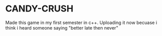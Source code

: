 # CANDY-CRUSH
Made this game in my first semester in c++. Uploading it now becuase i think i heard someone saying   "better late then never" 

